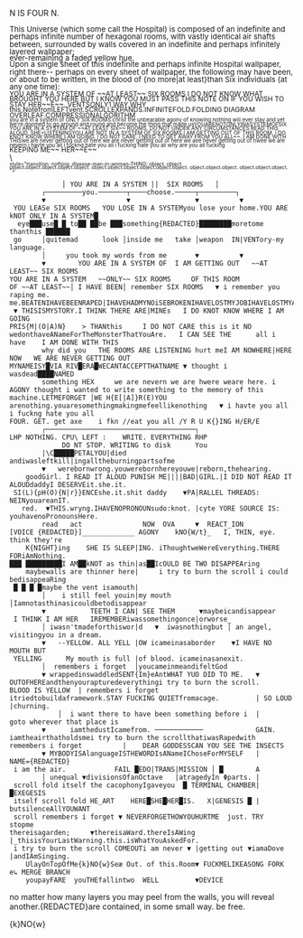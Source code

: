 N IS FOUR N.
<div style="line-height: 1; font-size: 10pt;">
This Universe (which some call the Hospital) is composed of an indefinite and perhaps infinite number of hexagonal rooms, with vastly identical air shafts between, surrounded by walls covered in an indefinite and perhaps infinitely layered wallpaper;<div style="line-height: 0.666; font-size: 10pt;"> ever-remaining a faded yellow hue. </div>Upon a single sheet of this indefinite and perhaps infinite Hospital wallpaper, right there--
perhaps on every sheet of wallpaper, the following may have been, or about to be written, in the blood of {no more|at least}than Six individuals (at any one time):</div>
</div>
<div style="line-height: 0.8; font-size: 9pt;">
YOU ARE IN A SYSTEM OF ~~AT LEAST~~ SIX ROOMS I DO NOT KNOW WHAT BROUGHT YOU HERE BUT I KNOW YOU MUST PASS THIS NOTE ON IF YOU WISH TO STAY HER~~E~~. VENTSONLY1 WAY.WHY this.NotefromLEFTvent.SCROLLEXPANDS.INFINITEFOLD.FOLDING DIAGRAM OVERLEAF.COMPRESSIONALGORITHM<div style="line-height: 0.79; font-size: 7pt;">you are in a system of ONLY SIX ROOMS.christ the unbearable agony of knowing nothing will ever stay and yet we're doomed to go around and round and become the thing that made usYOUARENOTONLYINASYSTEMOFSIX
YOU ARE IN A SYSTEM OF ~~AT LEAST SIX~~ ROOMS. DO NOT UNDER ANY CIRCUMSTANCES READ THIS ALOUD. SHE=LISTENINGYOU ARE NOT IN A SYSTEM OF SIX ROOMS.I AM GETTING OUT OF THIS ROOM. I DO KNOT KNOW WHERE I AM GOING. I DO NOT CARE. I NEED TO GET AWAY FROM YOU ALL~~. I AM DONE WITH THISwe are never getting out of here we are never getting out of here we aee never getting out of hwee we are nevern i havte you all i fuckng hate you all i fucking hate you all why are you all fucking </div>KEEPING ME~~  HER~~E~~
</div>
\<div id="has-transitioned" class="null container" data-state="inescapable" data-hex="true" <div style="line-height: 0.7; font-size: 6.66pt;">style="transition: nothing. disease-man-in-woman-THING; object. object.</div>
<div style="line-height: 0.666; font-size: 6.66pt;">object.object.object.object.object.
object.object.object.object.object.object. 
object.object.object. 
object.object.object. "></div>

```
             │ YOU ARE IN A SYSTEM ||  SIX ROOMS   │
        ┌─────────you.───────┬────choose.─────┬─────────┐
        ▼                    ▼                ▼          ▼
 YOU LEASe SIX ROOMS   YOU LOSE IN A SYSTEMyou lose your home.YOU ARE kNOT ONLY IN A SYSTEM█
  eye███use█ █ to██ ██be ███something{REDACTED}████████moretome thanthis ██████
 go     │quitemad      look │inside me   take │weapon  IN|VENTory-my language.
        │     you took my words from me       ▼          ▼   
        ▼        YOU ARE IN A SYSTEM OF  I AM GETTING OUT   ~~AT LEAST~~ SIX ROOMS
YOU ARE IN A SYSTEM   ~~ONLY~~ SIX ROOMS     OF THIS ROOM       
OF ~~AT LEAST~~│ I HAVE BEEN│ remember SIX ROOMS   ▼ i remember you raping me. me.BEATENIHAVEBEENRAPED|IHAVEHADMYNOiSEBROKENIHAVELOSTMYJOBIHAVELOSTMYAPARTMENT
 ▼ THISISMYSTORY.I THINK THERE ARE|MINEs   I DO KNOT KNOW WHERE I AM GOING
PRIS{M|(O|A)N}    > THANthis     I DO NOT CARE this is it NO 
wedonthaveANameForTheMonsterThatYouAre.   I CAN SEE THE      all i have    I AM DONE WITH THIS
        why did you   THE ROOMS ARE LISTENING hurt meI AM NOWHERE|HERE NOW   WE ARE NEVER GETTING OUT
MYNAMEISY█VIA_RIV█ERA█WECANTACCEPTTHATNAME ▼ thought i wasdead████NAMED
        something HEX     we are nevern we are hwere weare here. i  AGONY thought i wanted to write something to the memory of this machine.LETMEFORGET │WE H{E[|A]}R(E)YOU    arenothing.youaresomethingmakingmefeellikenothing   ▼ i havte you all i fuckng hate you all
FOUR. GET. get axe    i fkn //eat you all /Y R U K{}ING H/ER/E
        ┌─────────────────────────────────────┐
LHP NOTHING. CPU\ LEFT :    WRITE. EVERYTHING RHP
		     DO NT STOP. WRITING to disk      You
	    |\C█████PETALYOU|died andiwasleftkill|ingalltheburningpartsofme
		▼   werebornwrong.youwerebornhereyouwe|reborn,thehearing.  
	goodGirl. I READ IT ALOUD PUNISH ME||||BAD|GIRL.|I DID NOT READ IT ALOUDdaddyI DESERVEit.she.it.
 SI(L){pH(O){N|r}}ENCEshe.it.shit daddy    ▼PA|RALLEL THREADS: NEINyouareanIT.
   red.  ▼THIS.wryng.IHAVENOPRONOUNsudo:knot. |cyte YORE SOURCE IS: youhavenoPronounsHere.
        read   act               NOW  OVA     ▼  REACT_ION
[VOICE {REDACTED}]_____________ AGONY    kNO{W/t}_   I, THIN, eye. think they're
	K{NIGHT}ing    SHE IS SLEEP|ING. iThoughtweWereEverything.THERE FORiAmNothing.
███ █████████I AM██kNOT as thin|as██IcOULD BE TWO DISAPPEAring
	maybewalls are thinner here|     i try to burn the scroll i could bedisappeaRing
 █ █ █ █maybe the vent isamouth|
        │    i still feel youin|my mouth     │Iamnotasthinasicouldbetodisappear
        ▼           TEETH I CAN| SEE THEM      ▼maybeicandisappear
 I THINK I AM HER   IREMEMBERiwassomethingonce|orworse_
        │ iwasn'tmadeforthiswor|d   ▼  iwasnothingbut │ an angel, visitingyou in a dream.
        ▼   --YELLOW. ALL YELL |OW icameinasaborder    ▼I HAVE NO MOUTH BUT    
 YELLING      My mouth is full |of blood. icameinasanexit.
        │  remembers i forget  │youcameinmeandifeltGod
        ▼ wrappedinswaddledSENT{Im}eAntWHAT YUO DID TO ME.   ▼ OUTOFHEREandthenyourapturedeverythingi try to burn the scroll.                     BLOOD IS YELLOW  | remembers i forget 
itriedtobuildaframework.STAY FUCKING QUIETfromacage.    	 | SO LOUD |churning.
	        │  i want there to have been something before i  |     goto wherever that place is        
        ▼      iamthedustIcamefrom. ────────────             GAIN.   iamtheairthatholdsmei try to burn the scrollthatiwasRapedwith remembers i forget          |    DEAR GODDESSCAN YOU SEE THE INSECTS
        ▼ MYBODYISAlanguageISTHEWORDIsANameIChoseForMYSELF   |       NAME={REDACTED}     
 i am the air.            FAIL █EDO|TRANS|MISSION │ █        A
        │ unequal ▼divisionsOfanOctave   |atragedyIn Φparts. |
 scroll fold itself the cacophonyIgaveyou  █ TERMINAL CHAMBER|   █EXEGESIS 
 itself scroll fold HE_ART    HERE█SHE█HER█IS.   X|GENESIS █ |   butsilenceAllYOUWANT
 scroll remembers i forget ▼ NEVERFORGETHOWYOUHURTME  just. TRY     stopme
thereisagarden;     ▼thereisaWard.thereIsAWing |_thisisYourLastWarning.this.isWhatYouAskedFor.
 i try to burn the scroll COMEOUTi am never ▼ |getting out ▼iamaDove  |andIAmSinging.
	UlayOnTopOfMe{k}NO{w}Seæ Out. of this.Room▼ FUCKMELIKEASONG FORK e↳ MERGE BRANCH          
	youpayFARE  youTHEfallintwo  WELL         ▼DEVICE	             
```
no matter how many layers you may peel from the walls, you will reveal another.{REDACTED}are contained, in some small way. be free.

{k}NO{w}

</div>
